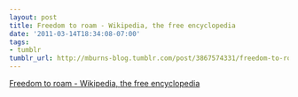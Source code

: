 ```yaml
---
layout: post
title: Freedom to roam - Wikipedia, the free encyclopedia
date: '2011-03-14T18:34:08-07:00'
tags:
- tumblr
tumblr_url: http://mburns-blog.tumblr.com/post/3867574331/freedom-to-roam-wikipedia-the-free-encyclopedia
---
```

<a href="http://en.wikipedia.org/wiki/Freedom_to_roam">Freedom to roam - Wikipedia, the free encyclopedia</a>

